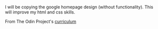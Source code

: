 I will be copying the google homepage design (without functionality).
This will improve my html and css skills.

From The Odin Project's [curriculum](http://www.theodinproject.com/courses/web-development-101/lessons/html-css)